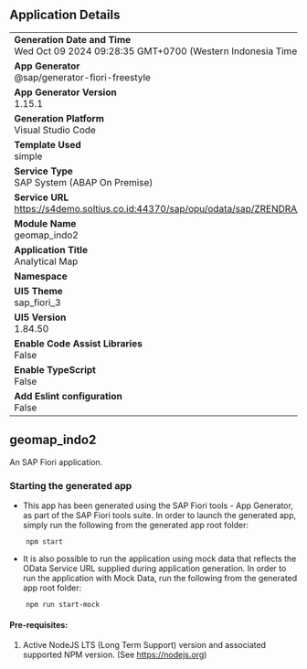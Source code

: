 ## Application Details
|               |
| ------------- |
|**Generation Date and Time**<br>Wed Oct 09 2024 09:28:35 GMT+0700 (Western Indonesia Time)|
|**App Generator**<br>@sap/generator-fiori-freestyle|
|**App Generator Version**<br>1.15.1|
|**Generation Platform**<br>Visual Studio Code|
|**Template Used**<br>simple|
|**Service Type**<br>SAP System (ABAP On Premise)|
|**Service URL**<br>https://s4demo.soltius.co.id:44370/sap/opu/odata/sap/ZRENDRA_IDN_CDS|
|**Module Name**<br>geomap_indo2|
|**Application Title**<br>Analytical Map|
|**Namespace**<br>|
|**UI5 Theme**<br>sap_fiori_3|
|**UI5 Version**<br>1.84.50|
|**Enable Code Assist Libraries**<br>False|
|**Enable TypeScript**<br>False|
|**Add Eslint configuration**<br>False|

## geomap_indo2

An SAP Fiori application.

### Starting the generated app

-   This app has been generated using the SAP Fiori tools - App Generator, as part of the SAP Fiori tools suite.  In order to launch the generated app, simply run the following from the generated app root folder:

```
    npm start
```

- It is also possible to run the application using mock data that reflects the OData Service URL supplied during application generation.  In order to run the application with Mock Data, run the following from the generated app root folder:

```
    npm run start-mock
```

#### Pre-requisites:

1. Active NodeJS LTS (Long Term Support) version and associated supported NPM version.  (See https://nodejs.org)


